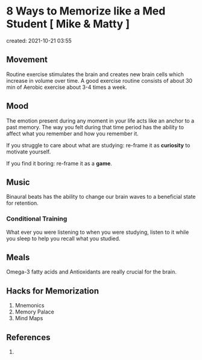 # 8 Ways to Memorize like a Med Student [ Mike & Matty ]
created: 2021-10-21 03:55

## Movement
Routine exercise stimulates the brain and creates new brain cells which increase in volume over time. A good exercise routine consists of about 30 min of Aerobic exercise about 3-4 times a week.

## Mood 
The emotion present during any moment in your life acts like an anchor to a past memory. The way you felt during that time period has the ability to affect what you remember and how you remember it. 

If you struggle to care about what are studying: re-frame it as **curiosity** to motivate yourself.

If you find it boring: re-frame it as a **game**.

## Music
Binaural beats has the ability to change our brain waves to a beneficial state for retention.

### Conditional Training
What ever you were listening to when you were studying, listen to it while you sleep to help you recall what you studied.

## Meals
Omega-3 fatty acids and Antioxidants are really crucial for the brain. 

## Hacks for Memorization
1. Mnemonics
2. Memory Palace
3. Mind Maps

## References
1. 